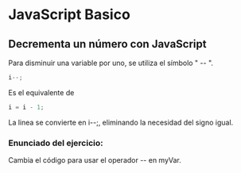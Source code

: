 # JavaScript Basico

## Decrementa un número con JavaScript
Para disminuir una variable por uno, se utiliza el símbolo " -- ".

```javascript
i--;
```
Es el equivalente de
```javascript
i = i - 1;
```
La linea se convierte en i--;, eliminando la necesidad del signo igual.

### Enunciado del ejercicio:
Cambia el código para usar el operador -- en myVar.